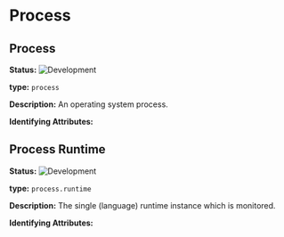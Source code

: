 <!-- NOTE: THIS FILE IS AUTOGENERATED. DO NOT EDIT BY HAND. -->
<!-- see templates/registry/markdown/entity_namespace.md.j2 -->




# Process



## Process

**Status:** ![Development](https://img.shields.io/badge/-development-blue)

**type:** `process`

**Description:** An operating system process.


**Identifying Attributes:**


## Process Runtime

**Status:** ![Development](https://img.shields.io/badge/-development-blue)

**type:** `process.runtime`

**Description:** The single (language) runtime instance which is monitored.


**Identifying Attributes:**


